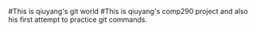 #This is qiuyang's git world
#This is qiuyang's comp290 project and also his first attempt to practice git commands.
